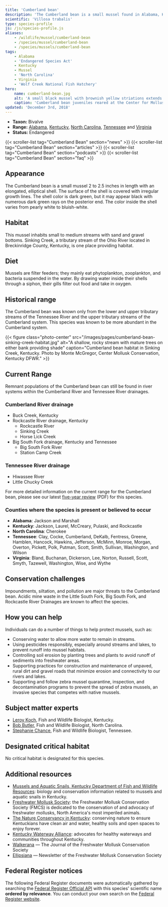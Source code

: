 ```yaml
---
title: 'Cumberland bean'
description: 'The Cumberland bean is a small mussel found in Alabama, Kentucky, North Carolina, Tennessee and Virginia. It is protected as an endangered species and can be found in river systems within the Cumberland River and Tennessee River drainages.'
scientific: 'Villosa trabalis'
type: species-profile
js: /js/species-profile.js
aliases:
    - /wildlife/mussel/cumberland-bean
    - /species/mussel/cumberland-bean
    - /species/mussels/cumberland-bean
tags:
    - Alabama
    - 'Endangered Species Act'
    - Kentucky
    - Mussel
    - 'North Carolina'
    - Virginia
    - 'Wolf Creek National Fish Hatchery'
hero:
    name: cumberland-bean.jpg
    alt: 'A small black mussel with brownish yellow striations extends a small white appendage from its shell'
    caption: 'Cumberland bean juveniles reared at the Center for Mollusk Conservation in Frankfort, Kentucky. Photo by Monte McGregor, Center Mollusk Conservation, Kentucky DFWR.'
updated: 'December 3rd, 2018'
---
```


- **Taxon:** Bivalve
- **Range:** [Alabama](/alabama), [Kentucky](/kentucky), [North Carolina](/north-carolina), [Tennessee](/tennessee) and [Virginia](/virginia)
- **Status:** Endangered

{{< scroller-list tag="Cumberland Bean" section="news" >}}
{{< scroller-list tag="Cumberland Bean" section="articles" >}}
{{< scroller-list tag="Cumberland Bean" section="podcasts" >}}
{{< scroller-list tag="Cumberland Bean" section="faq" >}}

## Appearance

The Cumberland bean is a small mussel 2 to 2.5 inches in length with an elongated, elliptical shell. The surface of the shell is covered with irregular growth lines. The shell color is dark green, but it may appear black with numerous dark green rays on the posterior end. The color inside the shell varies from pearly white to bluish-white.

## Habitat

This mussel inhabits small to medium streams with sand and gravel bottoms. Sinking Creek, a tributary stream of the Ohio River located in Breckinridge County, Kentucky, is one place providing habitat.

## Diet

Mussels are filter feeders; they mainly eat phytoplankton, zooplankton, and bacteria suspended in the water. By drawing water inside their shells through a siphon, their gills filter out food and take in oxygen.

## Historical range

The Cumberland bean was known only from the lower and upper tributary streams of the Tennessee River and the upper tributary streams of the Cumberland system. This species was known to be more abundant in the Cumberland system.

{{< figure class="photo-center" src="/images/pages/cumberland-bean-sinking-creek-habitat.jpg" alt="A shallow, rocky stream with mature trees on either bank providing shade" caption="Cumberland bean habitat in Sinking Creek, Kentucky. Photo by Monte McGregor, Center Mollusk Conservation, Kentucky DFWR." >}}

## Current Range

Remnant populations of the Cumberland bean can still be found in river systems within the Cumberland River and Tennessee River drainages.

### Cumberland River drainage

- Buck Creek, Kentucky
- Rockcastle River drainage, Kentucky
  - Rockcastle River
  - Sinking Creek
  - Horse Lick Creek
- Big South Fork drainage, Kentucky and Tennessee
  - Big South Fork River
  - Station Camp Creek

### Tennessee River drainage

- Hiwassee River
- Little Chucky Creek

For more detailed information on the current range for the Cumberland bean, please see our latest [five-year review](https://ecos.fws.gov/docs/five_year_review/doc3244.pdf) (PDF) for this species.

### Counties where the species is present or believed to occur

- **Alabama**: Jackson and Marshall
- **Kentucky**: Jackson, Laurel, McCreary, Pulaski, and Rockcastle
- **North Carolina**: Cherokee
- **Tennessee**: Clay, Cocke, Cumberland, DeKalb, Fentress, Greene, Hamblen, Hancock, Hawkins, Jefferson, McMinn, Monroe, Morgan, Overton, Pickett, Polk, Putman, Scott, Smith, Sullivan, Washington, and Wilson
- **Virginia**: Bland, Buchanan, Dickerson, Lee, Norton, Russell, Scott, Smyth, Tazewell, Washington, Wise, and Wythe

## Conservation challenges

Impoundments, siltation, and pollution are major threats to the Cumberland bean. Acidic mine waste in the Little South Fork, Big South Fork, and Rockcastle River Drainages are known to affect the species.

## How you can help

Individuals can do a number of things to help protect mussels, such as:

- Conserving water to allow more water to remain in streams.
- Using pesticides responsibly, especially around streams and lakes, to prevent runoff into mussel habitats.
- Controlling soil erosion by planting trees and plants to avoid runoff of sediments into freshwater areas.
- Supporting practices for construction and maintenance of unpaved, rural dirt and gravel roads that minimize erosion and connectivity to our rivers and lakes.
- Supporting and follow zebra mussel quarantine, inspection, and decontamination programs to prevent the spread of zebra mussels, an invasive species that competes with native mussels.

## Subject matter experts

- [Leroy Koch](mailto:leroy_koch@fws.gov?subject=Cumberland+bean), Fish and Wildlife Biologist, Kentucky.
- [Bob Butler](mailto:bob_butler@fws.gov?subject=Cumberland+bean), Fish and Wildlife Biologist, North Carolina.
- [Stephanie Chance](mailto:stephanie_chance@fws.gov?subject=Cumberland+bean), Fish and Wildlife Biologist, Tennessee.

## Designated critical habitat

No critical habitat is designated for this species.

## Additional resources

- [Mussels and Aquatic Snails, Kentucky Department of Fish and Wildlife Resources](http://fw.ky.gov/Wildlife/Pages/Freshwater-Mussels-and-Aquatic-Snails.aspx): biology and conservation information related to mussels and aquatic snails in Kentucky.
- [Freshwater Mollusk Society](http://molluskconservation.org/): the Freshwater Mollusk Conservation Society (FMCS) is dedicated to the conservation of and advocacy of freshwater mollusks, North America's most imperiled animals.
- [The Nature Conservancy in Kentucky](http://www.nature.org/ourinitiatives/regions/northamerica/unitedstates/kentucky/): conserving nature to ensure Kentuckians have clean air and water, healthy soils and open spaces to enjoy forever.
- [Kentucky Waterway Alliance](http://kwalliance.org/): advocates for healthy waterways and communities throughout Kentucky.
- [Walkerana](http://molluskconservation.org/Walkerana_BackIssues.html) — The Journal of the Freshwater Mollusk Conservation Society
- [Ellipsiana](http://molluskconservation.org/Ellipsaria-archive.html) — Newsletter of the Freshwater Mollusk Conservation Society

## Federal Register notices

The following Federal Register documents were automatically gathered by searching the [Federal Register Official API](https://www.federalregister.gov/blog/learn/developers) with this species' scientific name **ordered by relevance**. You can conduct your own search on the [Federal Register website](https://www.federalregister.gov/articles/search).
